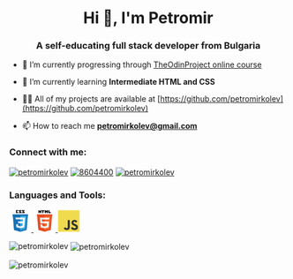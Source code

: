 <h1 align="center">Hi 👋, I'm Petromir</h1>
<h3 align="center">A self-educating full stack developer from Bulgaria</h3>

- 🔭 I’m currently progressing through [TheOdinProject online course](https://www.theodinproject.com/)

- 🌱 I’m currently learning **Intermediate HTML and CSS**

- 👨‍💻 All of my projects are available at [https://github.com/petromirkolev](https://github.com/petromirkolev)

- 📫 How to reach me **petromirkolev@gmail.com**

<h3 align="left">Connect with me:</h3>
<p align="left">
<a href="https://linkedin.com/in/petromirkolev" target="blank"><img align="center" src="https://raw.githubusercontent.com/rahuldkjain/github-profile-readme-generator/master/src/images/icons/Social/linked-in-alt.svg" alt="petromirkolev" height="30" width="40" /></a>
<a href="https://stackoverflow.com/users/8604400" target="blank"><img align="center" src="https://raw.githubusercontent.com/rahuldkjain/github-profile-readme-generator/master/src/images/icons/Social/stack-overflow.svg" alt="8604400" height="30" width="40" /></a>
<a href="https://fb.com/petromirkolev" target="blank"><img align="center" src="https://raw.githubusercontent.com/rahuldkjain/github-profile-readme-generator/master/src/images/icons/Social/facebook.svg" alt="petromirkolev" height="30" width="40" /></a>
</p>

<h3 align="left">Languages and Tools:</h3>
<p align="left"> <a href="https://www.w3schools.com/css/" target="_blank" rel="noreferrer"> <img src="https://raw.githubusercontent.com/devicons/devicon/master/icons/css3/css3-original-wordmark.svg" alt="css3" width="40" height="40"/> </a> <a href="https://www.w3.org/html/" target="_blank" rel="noreferrer"> <img src="https://raw.githubusercontent.com/devicons/devicon/master/icons/html5/html5-original-wordmark.svg" alt="html5" width="40" height="40"/> </a> <a href="https://developer.mozilla.org/en-US/docs/Web/JavaScript" target="_blank" rel="noreferrer"> <img src="https://raw.githubusercontent.com/devicons/devicon/master/icons/javascript/javascript-original.svg" alt="javascript" width="40" height="40"/> </a> </p>

<p><img align="left" src="https://github-readme-stats.vercel.app/api/top-langs?username=petromirkolev&show_icons=true&locale=en&layout=compact" alt="petromirkolev" /></p>

<p>&nbsp;<img align="center" src="https://github-readme-stats.vercel.app/api?username=petromirkolev&show_icons=true&locale=en" alt="petromirkolev" /></p>

<p><img align="center" src="https://github-readme-streak-stats.herokuapp.com/?user=petromirkolev&" alt="petromirkolev" /></p>
